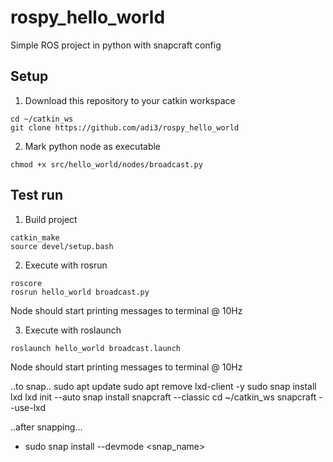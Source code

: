 # rospy_hello_world
Simple ROS project in python with snapcraft config

## Setup

1. Download this repository to your catkin workspace

  ```
  cd ~/catkin_ws
  git clone https://github.com/adi3/rospy_hello_world
  ```
  
2. Mark python node as executable

  ```
  chmod +x src/hello_world/nodes/broadcast.py
  ```

## Test run

1. Build project

  ```
  catkin_make
  source devel/setup.bash
  ```
  
2. Execute with rosrun

  ```
  roscore
  rosrun hello_world broadcast.py
  ```
  Node should start printing messages to terminal @ 10Hz
  
3. Execute with roslaunch
  
  ```
  roslaunch hello_world broadcast.launch
  ```
  Node should start printing messages to terminal @ 10Hz

..to snap..
sudo apt update
sudo apt remove lxd-client -y
sudo snap install lxd
lxd init --auto
snap install snapcraft --classic
cd ~/catkin_ws
snapcraft --use-lxd

..after snapping...
- sudo snap install --devmode <snap_name>
